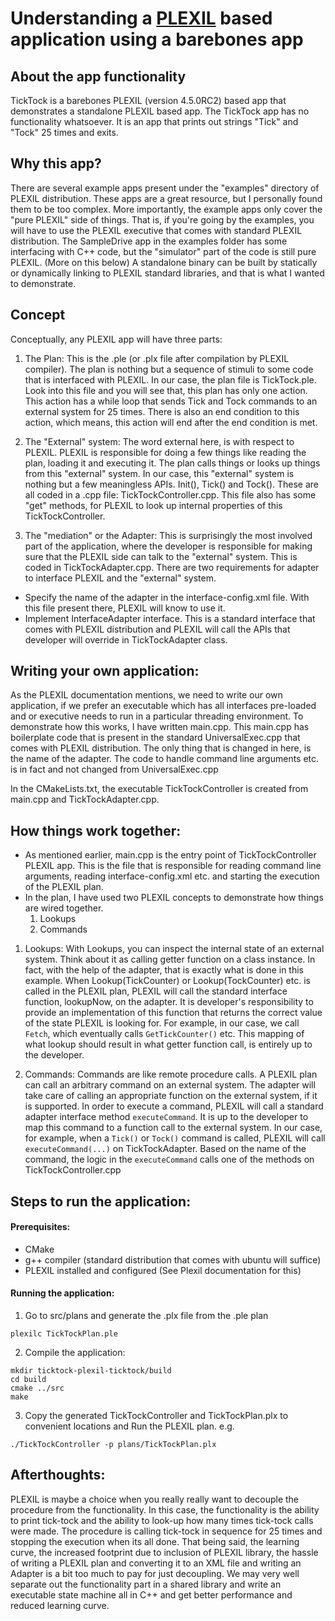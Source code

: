 # Understanding a [PLEXIL](http://plexil.sourceforge.net/wiki/index.php/Main_Page) based application using a barebones app

## About the app functionality
TickTock is a barebones PLEXIL (version 4.5.0RC2) based app that demonstrates a standalone PLEXIL based app.
The TickTock app has no functionality whatsoever. It is an app that prints out strings "Tick" and "Tock" 25 times and exits.


## Why this app?
There are several example apps present under the "examples" directory of PLEXIL distribution. These apps are a great resource,
but I personally found them to be too complex.
More importantly, the example apps only cover the "pure PLEXIL" side of things. That is, if you're going by the examples, you
will have to use the PLEXIL executive that comes with standard PLEXIL distribution.
The SampleDrive app in the examples folder has some interfacing with C++ code, but the "simulator" part of the code is still pure PLEXIL.
(More on this below)
A standalone binary can be built by statically or dynamically linking to PLEXIL standard libraries,
and that is what I wanted to demonstrate.

## Concept
Conceptually, any PLEXIL app will have three parts:

1. The Plan:
This is the .ple (or .plx file after compilation by PLEXIL compiler). The plan is nothing but a sequence of stimuli to some code that is interfaced with PLEXIL.
In our case, the plan file is TickTock.ple. Look into this file and you will see that, this plan has only one action. This action has a while loop that sends Tick and Tock commands to an external system for 25 times.
There is also an end condition to this action, which means, this action will end after the end condition is met.

2. The "External" system:
The word external here, is with respect to PLEXIL. PLEXIL is responsible for doing a few things like reading the plan, loading it and executing it. The plan calls things or looks up things from this "external" system.
In our case, this "external" system is nothing but a few meaningless APIs. Init(), Tick() and Tock(). These are all coded in a .cpp file: TickTockController.cpp.
This file also has some "get" methods, for PLEXIL to look up internal properties of this TickTockController.

3. The "mediation" or the Adapter:
This is surprisingly the most involved part of the application, where the developer is responsible for making sure that the PLEXIL side can talk to the "external" system. This is coded in TickTockAdapter.cpp.
There are two requirements for adapter to interface PLEXIL and the "external" system.
- Specify the name of the adapter in the interface-config.xml file. With this file present there, PLEXIL will know to use it.
- Implement InterfaceAdapter interface. This is a standard interface that comes with PLEXIL distribution and PLEXIL will call the APIs that developer will override in TickTockAdapter class.

## Writing your own application:
As the PLEXIL documentation mentions, we need to write our own application, if we prefer an executable which has all interfaces pre-loaded and or executive needs to run in a particular threading environment.
To demonstrate how this works, I have written main.cpp. This main.cpp has boilerplate code that is present in the standard UniversalExec.cpp that comes with PLEXIL distribution.
The only thing that is changed in here, is the name of the adapter.
The code to handle command line arguments etc. is in fact and not changed from UniversalExec.cpp

In the CMakeLists.txt, the executable TickTockController is created from main.cpp and TickTockAdapter.cpp.


## How things work together:
- As mentioned earlier, main.cpp is the entry point of TickTockController PLEXIL app. This is the file that is responsible for reading command line arguments, reading interface-config.xml etc. and starting the execution of the PLEXIL plan.
- In the plan, I have used two PLEXIL concepts to demonstrate how things are wired together.
  1. Lookups
  2. Commands

1. Lookups:
With Lookups, you can inspect the internal state of an external system. Think about it as calling getter function on a class instance. In fact, with the help of the adapter, that is exactly what is done in this example.
When Lookup(TickCounter)  or Lookup(TockCounter) etc. is called in the PLEXIL plan, PLEXIL will call the standard interface function, lookupNow, on the adapter.
It is developer's responsibility to provide an implementation of this function that returns the correct value of the state PLEXIL is looking for. For example, in our case, we call ```Fetch```, which eventually calls ```GetTickCounter()``` etc. This mapping of what lookup should result in what getter function call, is entirely up to the developer.

2. Commands:
Commands are like remote procedure calls. A PLEXIL plan can call an arbitrary command on an external system. The adapter will take care of calling an appropriate function on the external system, if it is supported.
In order to execute a command, PLEXIL will call a standard adapter interface method ```executeCommand```. It is up to the developer to map this command to a function call to the external system.
In our case, for example, when a ```Tick()``` or ```Tock()``` command is called, PLEXIL will call ```executeCommand(...)``` on TickTockAdapter. Based on the name of the command, the logic in the ```executeCommand``` calls one of the methods on TickTockController.cpp


## Steps to run the application:
#### Prerequisites:
- CMake
- g++ compiler (standard distribution that comes with ubuntu will suffice)
- PLEXIL installed and configured (See Plexil documentation for this)

#### Running the application:
1. Go to src/plans and generate the .plx file from the .ple plan

```
plexilc TickTockPlan.ple
```

2. Compile the application:

```
mkdir ticktock-plexil-ticktock/build
cd build
cmake ../src
make
```

3. Copy the generated TickTockController and TickTockPlan.plx to convenient locations and Run the PLEXIL plan. e.g.

```
./TickTockController -p plans/TickTockPlan.plx
```


## Afterthoughts:
PLEXIL is maybe a choice when you really really want to decouple the procedure from the functionality. In this case, the functionality is the ability to print tick-tock and the ability to look-up how many times tick-tock calls were made. The procedure is calling tick-tock in sequence for 25 times and stopping the execution when its all done.
That being said, the learning curve, the increased footprint due to inclusion of PLEXIL library, the hassle of writing a PLEXIL plan and converting it to an XML file and writing an Adapter is a bit too much to pay for just decoupling.
We may very well separate out the functionality part in a shared library and write an executable state machine all in C++ and get better performance and reduced learning curve.
